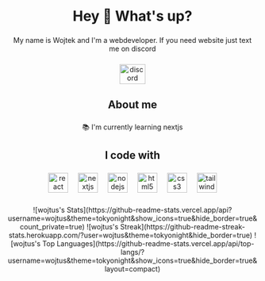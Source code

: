 <h1 align="center">Hey 👋 What's up?</h1>

###

<p align="center">My name is Wojtek and I'm a webdeveloper. If you need website just text me on discord</p>

###

<div align="center">
  <a href="discordapp.com/users/1018835859853815900" target="_blank">
    <img src="https://raw.githubusercontent.com/maurodesouza/profile-readme-generator/master/src/assets/icons/social/discord/default.svg" width="52" height="40" alt="discord logo"  />
  </a>
</div>

###

<h2 align="center">About me</h2>

###

<p align="center">📚 I'm currently learning nextjs</p>

###

<h2 align="center">I code with</h2>

###

<div align="center">
  <img src="https://cdn.jsdelivr.net/gh/devicons/devicon/icons/react/react-original.svg" height="40" alt="react logo"  />
  <img width="12" />
  <img src="https://cdn.jsdelivr.net/gh/devicons/devicon/icons/nextjs/nextjs-original.svg" height="40" alt="nextjs logo"  />
  <img width="12" />
  <img src="https://cdn.jsdelivr.net/gh/devicons/devicon/icons/nodejs/nodejs-original.svg" height="40" alt="nodejs logo"  />
  <img width="12" />
  <img src="https://cdn.jsdelivr.net/gh/devicons/devicon/icons/html5/html5-original.svg" height="40" alt="html5 logo"  />
  <img width="12" />
  <img src="https://cdn.jsdelivr.net/gh/devicons/devicon/icons/css3/css3-original.svg" height="40" alt="css3 logo"  />
  <img width="12" />
  <img src="https://cdn.jsdelivr.net/gh/devicons/devicon/icons/tailwindcss/tailwindcss-original-wordmark.svg" height="40" alt="tailwindcss logo"  />
</div>

###

<div align="center">
![wojtus's Stats](https://github-readme-stats.vercel.app/api?username=wojtus&theme=tokyonight&show_icons=true&hide_border=true&count_private=true)
  ![wojtus's Streak](https://github-readme-streak-stats.herokuapp.com/?user=wojtus&theme=tokyonight&hide_border=true)
  ![wojtus's Top Languages](https://github-readme-stats.vercel.app/api/top-langs/?username=wojtus&theme=tokyonight&show_icons=true&hide_border=true&layout=compact)
</div>

###
